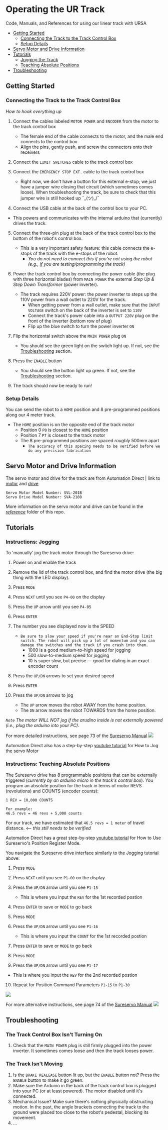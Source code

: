 # Operating the UR Track
Code, Manuals, and References for using our linear track with URSA

- [Getting Started](#getting-started)
    - [Connecting the Track to the Track Control Box](#connecting-the-track-to-the-track-control-box)
    - [Setup Details](#setup-details)
- [Servo Motor and Drive Information](#servo-motor-and-drive-information)
- [Tutorials](#tutorials)
    - [Jogging the Track](#instructions-jogging)
    - [Teaching Absolute Positions](#instructions-teaching-absolute-positions)
- [Troubleshooting](#troubleshooting)
    

## Getting Started
### Connecting the Track to the Track Control Box
_How to hook everything up_

1. Connect the cables labeled `MOTOR POWER` and `ENCODER` from the motor to the track control box

    - The female end of the cable connects to the motor, and the male end connects to the control box
    - Align the pins, gently push, and screw the connectors onto their receivers

2. Connect the `LIMIT SWITCHES` cable to the track control box
3. Connect the `EMERGENCY STOP EXT.` cable to the track control box

    - Right now, we don't have a button for this external e-stop; we just have a jumper wire closing that circuit (which sometimes comes loose). When troubleshooting the track, be sure to check that this jumper wire is still hooked up ¯\_(ツ)_/¯

4. Connect the USB cable at the back of the control box to your PC.

- This powers and communicates with the internal arduino that (currently) drives the track.

5. Connect the three-pin plug at the back of the track control box to the bottom of the robot's control box.

    - This is a very important safety feature: this cable connects the e-stops of the track with the e-stops of the robot.
        - _You do not need to connect this if you're not using the robot (e.g., if you are testing/programming the track)_

6. Power the track control box by connecting the power cable (the plug with three horizontal blades) from `MAIN POWER` the external _Step Up & Step Down Transformer_ (power inverter).

    - The track requires 220V power: the power inverter to steps up the 110V power from a wall outlet to 220V for the track.
        - When getting power from a wall outlet, make sure that the `INPUT VOLTAGE` switch on the back of the inverter is set to `110V`
        - Connect the track's power cable into a `OUTPUT 220V` plug on the front of the inverter (bottom row of plug)
        - Flip up the blue switch to turn the power inverter `ON`
 
7. Flip the horizontal switch above the `MAIN POWER` plug `ON`

    - You should see the green light on the switch light up. If not, see the [Troubleshooting](#troubleshooting) section.

8. Press the `ENABLE` button

    - You should see the button light up green. If not, see the [Troubleshooting](#troubleshooting) section.

9. The track should now be ready to run!


### Setup Details
You can send the robot to a `HOME` position and 8 pre-programmed positions along our 4 meter track.

- The `HOME` position is on the opposite end of the track motor
    - Position 0 `P0` is closest to the `HOME` position
    - Position 7 `P7` is closest to the track motor
    - The 8 pre-programmed positions are spaced _roughly_ 500mm apart
        - `The accuracy of this spacing needs to be verified before we do any precision fabrication`
        

## Servo Motor and Drive Information
The servo motor and drive for the track are from Automation Direct | link to [motor](https://www.automationdirect.com/adc/shopping/catalog/motion_control/servo_systems/drives_-a-_motors_components/svl-201b) and [drive](https://www.automationdirect.com/adc/shopping/catalog/motion_control/servo_systems/drives_-a-_motors_components/sva-2100)
```
Servo Motor Model Number: SVL-201B
Servo Drive Model Number: SVA-2100
```
More information on the servo motor and drive can be found in the [_reference_](/reference) folder of this repo.

## Tutorials
### Instructions: Jogging
To 'manually' jog the track motor through the Sureservo drive:

1. Power on and enable the track
2. Remove the lid of the track control box, and find the motor drive (the big thing with the LED display).
3. Press `MODE`
4. Press `NEXT` until you see `P4-00` on the display
5. Press the `UP` arrow until you see `P4-05`
6. Press `ENTER`
7. The number you see displayed now is the SPEED 

    - `Be sure to slow your speed if you're near an End-Stop limit switch. The robot will pick up a lot of momentum and you can damage the switches and the track if you crash into them.`
        - 1000 is a good medium-to-high speed for jogging
        - 500 slow-to-medium speed for jogging
        - 10 is super slow, but precise — good for dialing in an exact encoder count

8. Press the `UP/DN` arrows to set your desired speed
9. Press `ENTER`
10. Press the `UP/DN` arrows to jog

    - The `UP` arrow moves the robot AWAY from the home position.
    - The `DN` arrow moves the robot TOWARDS from the home position.

_`Note` The motor WILL NOT jog if the arudino inside is not externally powered (i.e., plug the arduino into your PC)._

For more detailed instructions, see page 73 of the [Sureservo Manual](/reference)
![](https://github.com/madelinegannon/ur_track/blob/master/reference/how-to_jog.png)

Automation Direct also has a step-by-step [youtube tutorial](https://youtu.be/mXcDYoz1iMo) for How to Jog the servo Motor

### Instructions: Teaching Absolute Positions
The Sureservo drive has 8 programmable positions that can be externally triggered (_currently by an arduino micro in the track's control box_). You program an absolute position for the track in terms of motor REVS (revolutions) and COUNTS (encoder counts):

```
1 REV = 10,000 COUNTS

For example:
46.5 revs = 46 revs + 5,000 counts
```

For our track, we have estimated that `46.5 revs = 1 meter` of travel distance. *<-- this still needs to be verified*


Automation Direct has a great step-by-step [youtube tutorial](https://youtu.be/QJGwrEGMhjo) for How to Use Sureservo's Position Register Mode. 

You navigate the Sureservo drive interface similarly to the Jogging tutorial above:

1. Press `MODE`
2. Press `NEXT` until you see `P1-00` on the display
3. Press the `UP/DN` arrow until you see `P1-15`

    - This is where you input the `REV` for the 1st recorded postion

4. Press `ENTER` to save or `MODE` to go back
5. Press `MODE`
6. Press the `UP/DN` arrow until you see `P1-16`

    - This is where you input the `COUNT` for the 1st recorded postion

7. Press `ENTER` to save or `MODE` to go back
8. Press `MODE`
9. Press the `UP/DN` arrow until you see `P1-17`

- This is where you input the `REV` for the 2nd recorded postion

10. Repeat for Position Command Parameters `P1-15` to `P1-30`

![](https://github.com/madelinegannon/ur_track/blob/master/reference/position-command-paramters.png)


For more alternative instructions, see page 74 of the [Sureservo Manual](/reference)
![](https://github.com/madelinegannon/ur_track/blob/master/reference/how-to_teach-positions.png)


## Troubleshooting

### The Track Control Box Isn't Turning On

1. Check that the `MAIN POWER` plug is still firmly plugged into the power inverter. It sometimes comes loose and then the track looses power.

### The Track Isn't Moving

1. Is the `BRAKE REALEASE` button lit up, but the `ENABLE` button not? Press the `ENABLE` button to make it go green. 
2. Make sure the Arduino in the back of the track control box is plugged into your PC (or at least powered). The motor disabled unitl it's connected.
3. Mechanical Issue? Make sure there's nothing physically obstructing motion. In the past, the angle brackets connecting the track to the ground were placed too close to the robot's pedestal, blocking its movement.
4. ...


